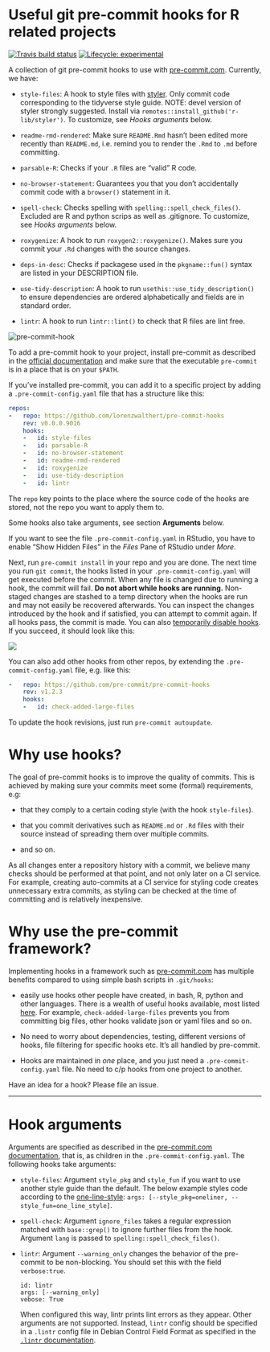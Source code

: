 <!-- README.md is generated from README.Rmd. Please edit that file -->

# Useful git pre-commit hooks for R related projects

<!-- badges: start -->

[![Travis build status](https://travis-ci.org/lorenzwalthert/pre-commit-hooks.svg?branch=master)](https://travis-ci.org/lorenzwalthert/pre-commit-hooks)
[![Lifecycle: experimental](https://img.shields.io/badge/lifecycle-experimental-orange.svg)](https://www.tidyverse.org/lifecycle/#experimental)
<!-- badges: end -->

A collection of git pre-commit hooks to use with
[pre-commit.com](https://pre-commit.com). Currently, we have:

-   `style-files`: A hook to style files with
    [styler](https://styler.r-lib.org). Only commit code corresponding to the
    tidyverse style guide. NOTE: devel version of styler strongly suggested.
    Install via `remotes::install_github('r-lib/styler')`. To customize, see
    *Hooks arguments* below.

-   `readme-rmd-rendered`: Make sure `README.Rmd` hasn’t been edited more
    recently than `README.md`, i.e. remind you to render the `.Rmd` to `.md`
    before committing.

-   `parsable-R`: Checks if your `.R` files are “valid” R code.

-   `no-browser-statement`: Guarantees you that you don’t accidentally commit
    code with a `browser()` statement in it.

-   `spell-check`: Checks spelling with `spelling::spell_check_files()`.
    Excluded are R and python scrips as well as .gitignore. To customize, see
    *Hooks arguments* below.

-   `roxygenize`: A hook to run `roxygen2::roxygenize()`. Makes sure you commit
    your `.Rd` changes with the source changes.

-   `deps-in-desc`: Checks if packagese used in the `pkgname::fun()` syntax are
    listed in your DESCRIPTION file.

-   `use-tidy-description`: A hook to run `usethis::use_tidy_description()` to
    ensure dependencies are ordered alphabetically and fields are in standard
    order.

-   `lintr`: A hook to run `lintr::lint()` to check that R files are lint free.

![pre-commit-hook](https://media.giphy.com/media/Z9KJUt3zRYfhUDmLXG/giphy.gif)

To add a pre-commit hook to your project, install pre-commit as described in the
[official documentation](https://pre-commit.com/#intro) and make sure that the
executable `pre-commit` is in a place that is on your `$PATH`.

If you’ve installed pre-commit, you can add it to a specific project by adding a
`.pre-commit-config.yaml` file that has a structure like this:

```yaml
repos:
-   repo: https://github.com/lorenzwalthert/pre-commit-hooks
    rev: v0.0.0.9016
    hooks:
    -   id: style-files
    -   id: parsable-R
    -   id: no-browser-statement
    -   id: readme-rmd-rendered
    -   id: roxygenize
    -   id: use-tidy-description
    -   id: lintr
```

The `repo` key points to the place where the source code of the hooks are
stored, not the repo you want to apply them to.

Some hooks also take arguments, see section **Arguments** below.

If you want to see the file `.pre-commit-config.yaml` in RStudio, you have to
enable “Show Hidden Files” in the *Files* Pane of RStudio under *More*.

Next, run `pre-commit install` in your repo and you are done. The next time you
run `git commit`, the hooks listed in your `.pre-commit-config.yaml` will get
executed before the commit. When any file is changed due to running a hook, the
commit will fail. **Do not abort while hooks are running.** Non-staged changes
are stashed to a temp directory when the hooks are run and may not easily be
recovered afterwards. You can inspect the changes introduced by the hook and if
satisfied, you can attempt to commit again. If all hooks pass, the commit is
made. You can also
[temporarily disable hooks](https://pre-commit.com/#temporarily-disabling-hooks).
If you succeed, it should look like this:

![](man/figs/screenshot.png)<!-- -->

You can also add other hooks from other repos, by extending the
`.pre-commit-config.yaml` file, e.g. like this:

```yaml
-   repo: https://github.com/pre-commit/pre-commit-hooks
    rev: v1.2.3
    hooks:
    -   id: check-added-large-files
```

To update the hook revisions, just run `pre-commit autoupdate`.

# Why use hooks?

The goal of pre-commit hooks is to improve the quality of commits. This is
achieved by making sure your commits meet some (formal) requirements, e.g:

-   that they comply to a certain coding style (with the hook `style-files`).

-   that you commit derivatives such as `README.md` or `.Rd` files with their
    source instead of spreading them over multiple commits.

-   and so on.

As all changes enter a repository history with a commit, we believe many checks
should be performed at that point, and not only later on a CI service. For
example, creating auto-commits at a CI service for styling code creates
unnecessary extra commits, as styling can be checked at the time of committing
and is relatively inexpensive.

# Why use the pre-commit framework?

Implementing hooks in a framework such as
[pre-commit.com](https://pre-commit.com) has multiple benefits compared to using
simple bash scripts in `.git/hooks`:

-   easily use hooks other people have created, in bash, R, python and other
    languages. There is a wealth of useful hooks available, most listed
    [here](https://pre-commit.com/hooks.html). For example,
    `check-added-large-files` prevents you from committing big files, other
    hooks validate json or yaml files and so on.

-   No need to worry about dependencies, testing, different versions of hooks,
    file filtering for specific hooks etc. It’s all handled by pre-commit.

-   Hooks are maintained in *one* place, and you just need a
    `.pre-commit-config.yaml` file. No need to c/p hooks from one project to
    another.

Have an idea for a hook? Please file an issue.

--------------------------------------------------------------------------------

# Hook arguments

Arguments are specified as described in the
[pre-commit.com documentation](https://pre-commit.com/#passing-arguments-to-hooks),
that is, as children in the `.pre-commit-config.yaml`. The following hooks take
arguments:

-   `style-files`: Argument `style_pkg` and `style_fun` if you want to use
    another style guide than the default. The below example styles code
    according to the
    [one-line-style](https://github.com/lorenzwalthert/oneliner): `args:
    [--style_pkg=oneliner, --style_fun=one_line_style]`.

-   `spell-check`: Argument `ignore_files` takes a regular expression matched
    with `base::grep()` to ignore further files from the hook. Argument `lang`
    is passed to `spelling::spell_check_files()`.

-   `lintr`: Argument `--warning_only` changes the behavior of the pre-commit to
    be non-blocking. You should set this with the field `verbose:true`.

    ```
    id: lintr
    args: [--warning_only]
    vebose: True
    ```

    When configured this way, lintr prints lint errors as they appear. Other
    arguments are not supported. Instead, `lintr` config should be specified in
    a `.lintr` config file in Debian Control Field Format as specified in the
    [`.lintr` documentation](https://github.com/jimhester/lintr#project-configuration).
